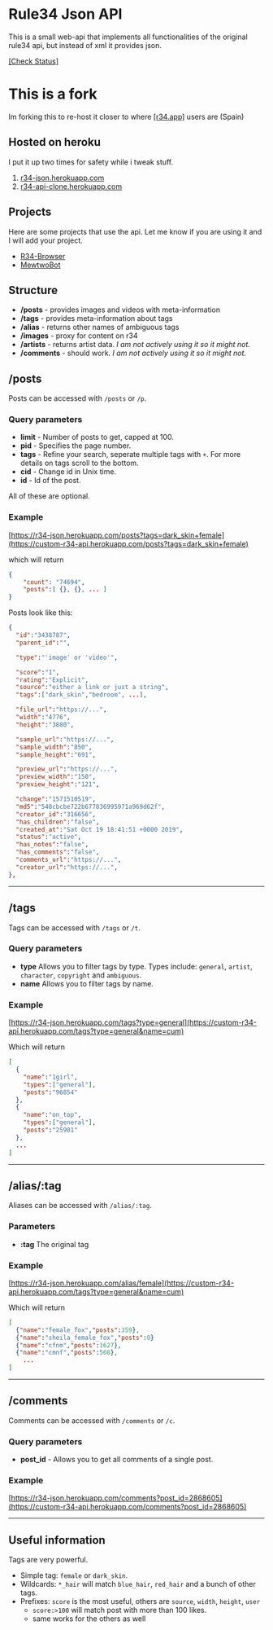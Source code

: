 # Rule34 Json API

This is a small web-api that implements all functionalities of the original rule34 api, but instead of xml it provides json.

[[Check Status]](https://stats.uptimerobot.com/EZVwES34jJ)

# This is a fork

Im forking this to re-host it closer to where [[r34.app]](https://r34.app/) users are (Spain)

## Hosted on heroku

I put it up two times for safety while i tweak stuff.

1.  [r34-json.herokuapp.com](https://r34-json.herokuapp.com)
2.  [r34-api-clone.herokuapp.com](https://r34-api-clone.herokuapp.com)

## Projects

Here are some projects that use the api. Let me know if you are using it and I will add your project.

- [R34-Browser](https://kurozenzen.github.io/r34-react)
- [MewtwoBot](https://github.com/sks316/mewtwo-bot)

## Structure

- **/posts** - provides images and videos with meta-information
- **/tags** - provides meta-information about tags
- **/alias** - returns other names of ambiguous tags
- **/images** - proxy for content on r34
- **/artists** - returns artist data. _I am not actively using it so it might not._
- **/comments** - should work. _I am not actively using it so it might not._

## /posts

Posts can be accessed with `/posts` or `/p`.

### Query parameters

- **limit** - Number of posts to get, capped at 100.
- **pid** - Specifies the page number.
- **tags** - Refine your search, seperate multiple tags with `+`. For more details on tags scroll to the bottom.
- **cid** - Change id in Unix time.
- **id** - Id of the post.

All of these are optional.

### Example

[https://r34-json.herokuapp.com/posts?tags=dark_skin+female](https://custom-r34-api.herokuapp.com/posts?tags=dark_skin+female)

which will return

```json
{
    "count": "74694",
    "posts":[ {}, {}, ... ]
}
```

Posts look like this:

```json
{
  "id":"3438787",
  "parent_id":"",

  "type":"'image' or 'video'",

  "score":"1",
  "rating":"Explicit",
  "source":"either a link or just a string",
  "tags":["dark_skin","bedroom", ...],

  "file_url":"https://...",
  "width":"4776",
  "height":"3880",

  "sample_url":"https://...",
  "sample_width":"850",
  "sample_height":"691",

  "preview_url":"https://...",
  "preview_width":"150",
  "preview_height":"121",

  "change":"1571510519",
  "md5":"548cbcbe722b677836995971a969d62f",
  "creator_id":"316656",
  "has_children":"false",
  "created_at":"Sat Oct 19 18:41:51 +0000 2019",
  "status":"active",
  "has_notes":"false",
  "has_comments":"false",
  "comments_url":"https://...",
  "creator_url":"https://...",
},
```

---

## /tags

Tags can be accessed with `/tags` or `/t`.

### Query parameters

- **type** Allows you to filter tags by type. Types include: `general`, `artist`, `character`, `copyright` and `ambiguous`.
- **name** Allows you to filter tags by name.

### Example

[https://r34-json.herokuapp.com/tags?type=general](https://custom-r34-api.herokuapp.com/tags?type=general&name=cum)

Which will return

```json
[
  {
    "name":"1girl",
    "types":["general"],
    "posts":"96854"
  },
  {
    "name":"on_top",
    "types":["general"],
    "posts":"25901"
  },
  ...
]
```

---

## /alias/:tag

Aliases can be accessed with `/alias/:tag`.

### Parameters

- **:tag** The original tag

### Example

[https://r34-json.herokuapp.com/alias/female](https://custom-r34-api.herokuapp.com/tags?type=general&name=cum)

Which will return

```json
[
  {"name":"female_fox","posts":359},
  {"name":"sheila_female_fox","posts":0}
  {"name":"cfnm","posts":1627},
  {"name":"cmnf","posts":568},
    ...
]
```

---

## /comments

Comments can be accessed with `/comments` or `/c`.

### Query parameters

- **post_id** - Allows you to get all comments of a single post.

### Example

[https://r34-json.herokuapp.com/comments?post_id=2868605](https://custom-r34-api.herokuapp.com/comments?post_id=2868605)

---

## Useful information

Tags are very powerful.

- Simple tag: `female` or `dark_skin`.
- Wildcards: `*_hair` will match `blue_hair`, `red_hair` and a bunch of other tags.
- Prefixes: `score` is the most useful, others are `source`, `width`, `height`, `user`
  - `score:>100` will match post with more than 100 likes.
  - same works for the others as well
